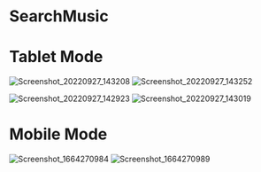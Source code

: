 # SearchMusic

<h1>Tablet Mode</h1>

![Screenshot_20220927_143208](https://user-images.githubusercontent.com/33172684/192490689-9afeccea-dd0c-4501-9129-dd54ff3b9b4a.png)
![Screenshot_20220927_143252](https://user-images.githubusercontent.com/33172684/192490697-72b37609-f79e-47bd-8b01-d6fa7c65eedc.png)

![Screenshot_20220927_142923](https://user-images.githubusercontent.com/33172684/192491033-d8ca673e-6d5f-47de-b27c-27a903b9de98.png)
![Screenshot_20220927_143019](https://user-images.githubusercontent.com/33172684/192491164-440f9e66-e607-4010-963f-023077b35d2a.png)


<h1>Mobile Mode</h1>

![Screenshot_1664270984](https://user-images.githubusercontent.com/33172684/192491308-fa0d9676-fdd9-45d8-b893-648616699d6f.png)
![Screenshot_1664270989](https://user-images.githubusercontent.com/33172684/192491320-c9d19505-46c2-44de-87ec-b3fb749b37ea.png)
